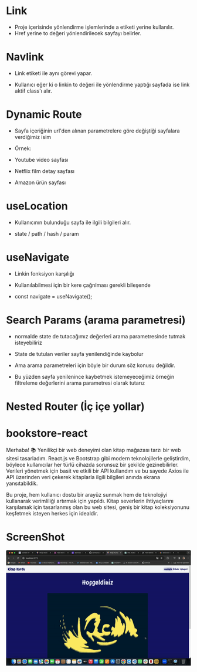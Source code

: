 # Link

- Proje içerisinde yönlendirme işlemlerinde a etiketi yerine kullanılır.
- Href yerine to değeri yönlendirilecek sayfayı belirler.

# Navlink

- Link etiketi ile aynı görevi yapar.

- Kullanıcı eğer ki o linkin to değeri ile yönlendirme yaptığı sayfada ise link aktif class'ı alır.

# Dynamic Route

- Sayfa içeriğinin url'den alınan parametrelere göre değiştiği sayfalara verdiğimiz isim

- Örnek:

- Youtube video sayfası
- Netflix film detay sayfası
- Amazon ürün sayfası

# useLocation

- Kullanıcının bulunduğu sayfa ile ilgili bilgileri alır.

- state / path / hash / param

# useNavigate

- Linkin fonksiyon karşılığı

- Kullanılabilmesi için bir kere çağrılması gerekli bileşende

- const navigate = useNavigate();

# Search Params (arama parametresi)

- normalde state de tutacağımız değerleri arama parametresinde tutmak isteyebiliriz

- State de tutulan veriler sayfa yenilendiğinde kaybolur

- Ama arama parametreleri için böyle bir durum söz konusu değildir.

- Bu yüzden sayfa yenilenince kaybetmek istemeyeceğimiz örneğin filtreleme değerlerini arama parametresi olarak tutarız

# Nested Router (İç içe yollar)

# bookstore-react

Merhaba! 📚 Yenilikçi bir web deneyimi olan kitap mağazası tarzı bir web sitesi tasarladım. React.js ve Bootstrap gibi modern teknolojilerle geliştirdim, böylece kullanıcılar her türlü cihazda sorunsuz bir şekilde gezinebilirler. Verileri yönetmek için basit ve etkili bir API kullandım ve bu sayede Axios ile API üzerinden veri çekerek kitaplarla ilgili bilgileri anında ekrana yansıtabildik.

Bu proje, hem kullanıcı dostu bir arayüz sunmak hem de teknolojiyi kullanarak verimliliği artırmak için yapıldı. Kitap severlerin ihtiyaçlarını karşılamak için tasarlanmış olan bu web sitesi, geniş bir kitap koleksiyonunu keşfetmek isteyen herkes için idealdir.

<h1>ScreenShot</h1>

![](book.gif)
